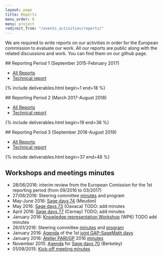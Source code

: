 ```yaml
---
layout: page
title: Reports
menu_order: 6
menu: project
redirect_from: "/events_activities/reports/"
---
```


We are required to write reports on our activities in order for the European commission to evaluate our work. All our reports are public along with the related discussions and work. You can find them on our github page.

<a name="reporting-period-1"/>
## Reporting Period 1 (September 2015-February 2017)

* [All Reports](https://github.com/OpenDreamKit/OpenDreamKit/files/953012/ReportsReportingPeriod1.zip)
* [Technical report](https://github.com/OpenDreamKit/OpenDreamKit/blob/master/ReportingPeriod1/TechnicalReport/report-final.pdf)

{% include deliverables.html begin=1 end=18 %}

<a name="reporting-period-2"/>
## Reporting Period 2 (March 2017-August 2018)

* [All Reports](https://github.com/OpenDreamKit/OpenDreamKit/releases/download/RP2/ReportsReportingPeriod2.zip)
* [Technical report](https://github.com/OpenDreamKit/OpenDreamKit/blob/master/ReportingPeriod2/TechnicalReport/report-final.pdf)

{% include deliverables.html begin=19 end=36 %}

<a name="reporting-period-3"/>
## Reporting Period 3 (September 2018-August 2019)

* [All Reports](https://github.com/OpenDreamKit/OpenDreamKit/releases/download/RP2/ReportsReportingPeriod3.zip)
* [Technical report](https://github.com/OpenDreamKit/OpenDreamKit/blob/master/ReportingPeriod3/TechnicalReport/report-final.pdf)

{% include deliverables.html begin=37 end=48 %}


## Workshops and meetings minutes

* 28/06/2016: interim review from the European Comission for the 1st reporting period (from 09/2016 to 03/2017)
* 27/06/2016: Steering committee [minutes](http://opendreamkit.org/meetings/2016-06-27-Bremen/minutes/) and program
* May-June 2016: [Sage days 74](https://wiki.sagemath.org/days74) (Meudon)
* May 2016: [Sage days 73](https://wiki.sagemath.org/days73) (Oaxaca) TODO: add minutes
* April 2016: [Sage days 77](https://wiki.sagemath.org/days77) (Cernay) TODO; add minutes
* January 2016: [Knowledge representation Workshop](http://opendreamkit.org/2015/12/08/WP6StAndrewsMeeting/) (WP6) TODO add minutes
* 26/01/2016: Steering committee [minutes](http://opendreamkit.org/meetings/2016-01-25-DKS/SteeringCommittee/minutes/) and [program](http://opendreamkit.org/meetings/2015-09-02-Kickoff/program/)
* January 2016: [Agenda](https://github.com/gapdays/gap-sage-days2016/wiki/Agenda) of the 1st [joint GAP-SageMath days](http://gapdays.de/gap-sage-days2016/)
* January 2016: [Atelier PARI/GP](http://pari.math.u-bordeaux.fr/Events/PARI2016/) 2016 [minutes](https://github.com/OpenDreamKit/OpenDreamKit/blob/master/Workshops/PARI-GP_atelier.txt)
* November 2015: [Agenda](https://cloud.sagemath.com/projects/ad9e7c84-b1de-4c64-b056-9a5e04d9107e/files/organization/talk-schedule.md) for [Sage days 70](https://wiki.sagemath.org/days70) (Berkeley)
* 01/09/2015: [Kick-off meeting minutes](http://opendreamkit.org/meetings/2015-09-02-Kickoff/projects/)

